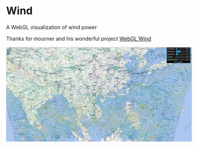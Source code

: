 # Wind
A WebGL visualization of wind power

Thanks for mourner and his wonderful project [WebGL Wind](https://github.com/mapbox/webgl-wind/)

![mahua](wind/result.png)
